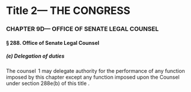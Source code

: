 
# Title 2— THE CONGRESS
### CHAPTER 9D— OFFICE OF SENATE LEGAL COUNSEL
#### § 288. Office of Senate Legal Counsel
##### (e) Delegation of duties

The counsel  1 may delegate authority for the performance of any function imposed by this chapter except any function imposed upon the Counsel under section 288e(b) of this title .
